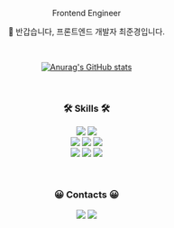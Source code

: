 <div align="center">
<p align="center"> Frontend Engineer </p>
<p align="center">👋 반갑습니다, 프론트엔드 개발자 최준경입니다. </p>
<br>

[![Anurag's GitHub stats](https://github-readme-stats.vercel.app/api?username=choejoonkyung)](https://github.com/choejoonkyung)

<br>

<h3 align="center">🛠 Skills 🛠</h3>
<p align="center">
  <img src="https://img.shields.io/badge/React-61DAFB?style=flat-square&logo=React&logoColor=black"/>
  <img src="https://img.shields.io/badge/Next-000000?style=flat-square&logo=Next.js&logoColor=white"/><br/>
        <img src="https://img.shields.io/badge/TypeScript-3178C6?style=flat-square&logo=TypeScript&logoColor=white"/>
    <img src="https://img.shields.io/badge/Javascript-ffb13b?style=flat-square&logo=javascript&logoColor=white"/>
    <img src="https://img.shields.io/badge/css-1572B6?style=flat-square&logo=css3&logoColor=white"/><br/>
    <img src="https://img.shields.io/badge/npm-CB3837?style=flat-square&logo=npm&logoColor=white"/>
    <img src="https://img.shields.io/badge/Webpack-8DD6F9?style=flat-square&logo=Webpack&logoColor=white"/>
    <img src="https://img.shields.io/badge/Babel-F9DC3E?style=flat-square&logo=Babel&logoColor=white"/>
</p>

<br>

<h3 align="center"> 😀 Contacts 😀 </h3>
<p align="center">
  <a href="https://varletc0nst.tistory.com"><img src="https://img.shields.io/badge/Blog-11B48A?style=flat-square&logo=Blogger&logoColor=white&link=https://varletc0nst.tistory.com"/></a>
  <a href="mailto:choejunkyung@gmail.com"><img src="https://img.shields.io/badge/Gmail-d14836?style=flat-square&logo=Gmail&logoColor=white&link=choejunkyung@gmail.com"/></a>
</p>
